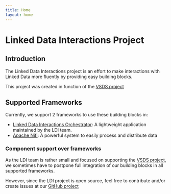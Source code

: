 ```yaml
---
title: Home
layout: home
---
```


# Linked Data Interactions Project

## Introduction

The Linked Data Interactions project is an effort to make interactions with Linked Data more fluently by providing easy building blocks. 

This project was created in function of the [VSDS project]

## Supported Frameworks

Currently, we support 2 frameworks to use these building blocks in:
* [Linked Data Interactions Orchestrator][LDIO docs]: A lightweight application maintained by the LDI team.
* [Apache Nifi][Apache NiFi]: A powerful system to easily process and distribute data

### Component support over frameworks

As the LDI team is rather small and focused on supporting the [VSDS project], we sometimes have to postpone full 
integration of our building blocks in all supported frameworks.

However, since the LDI project is open source, feel free to contribute and/or create issues at our [GitHub project][Linked Data Interactions]

[VSDS project]: https://www.vlaanderen.be/vlaamse-smart-data-space-portaal
[Apache NiFi]: https://nifi.apache.org/
[Linked Data Interactions]: https://github.com/Informatievlaanderen/VSDS-Linked-Data-Interactions
[LDIO Docs]: /ldio/index